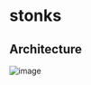 # stonks

## Architecture

![image](https://github.com/yrs147/stonks/assets/98258627/640d0a0a-2b53-4afe-9ae5-8994962a893f)



